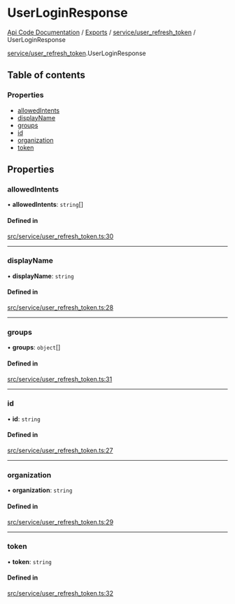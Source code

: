 # UserLoginResponse
 
[Api Code Documentation](../README.md) / [Exports](../modules.md) / [service/user\_refresh\_token](../modules/service_user_refresh_token.md) / UserLoginResponse

[service/user\_refresh\_token](../modules/service_user_refresh_token.md).UserLoginResponse

## Table of contents

### Properties

- [allowedIntents](service_user_refresh_token.UserLoginResponse.md#allowedintents)
- [displayName](service_user_refresh_token.UserLoginResponse.md#displayname)
- [groups](service_user_refresh_token.UserLoginResponse.md#groups)
- [id](service_user_refresh_token.UserLoginResponse.md#id)
- [organization](service_user_refresh_token.UserLoginResponse.md#organization)
- [token](service_user_refresh_token.UserLoginResponse.md#token)

## Properties

### allowedIntents

• **allowedIntents**: `string`[]

#### Defined in

[src/service/user_refresh_token.ts:30](https://github.com/openkfw/TruBudget/blob/1602d8b/api/src/service/user_refresh_token.ts#L30)

___

### displayName

• **displayName**: `string`

#### Defined in

[src/service/user_refresh_token.ts:28](https://github.com/openkfw/TruBudget/blob/1602d8b/api/src/service/user_refresh_token.ts#L28)

___

### groups

• **groups**: `object`[]

#### Defined in

[src/service/user_refresh_token.ts:31](https://github.com/openkfw/TruBudget/blob/1602d8b/api/src/service/user_refresh_token.ts#L31)

___

### id

• **id**: `string`

#### Defined in

[src/service/user_refresh_token.ts:27](https://github.com/openkfw/TruBudget/blob/1602d8b/api/src/service/user_refresh_token.ts#L27)

___

### organization

• **organization**: `string`

#### Defined in

[src/service/user_refresh_token.ts:29](https://github.com/openkfw/TruBudget/blob/1602d8b/api/src/service/user_refresh_token.ts#L29)

___

### token

• **token**: `string`

#### Defined in

[src/service/user_refresh_token.ts:32](https://github.com/openkfw/TruBudget/blob/1602d8b/api/src/service/user_refresh_token.ts#L32)
